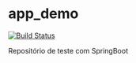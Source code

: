 # app_demo

[![Build Status](https://www.travis-ci.org/dlv/app_demo.svg?branch=master)](https://www.travis-ci.org/dlv/app_demo)

Repositório de teste com SpringBoot
